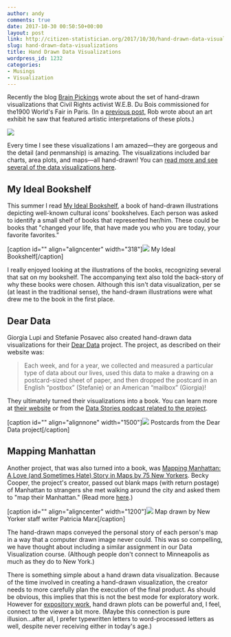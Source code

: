 ```yaml
---
author: andy
comments: true
date: 2017-10-30 00:50:50+00:00
layout: post
link: http://citizen-statistician.org/2017/10/30/hand-drawn-data-visualizations/
slug: hand-drawn-data-visualizations
title: Hand Drawn Data Visualizations
wordpress_id: 1232
categories:
- Musings
- Visualization
---
```


Recently the blog [Brain Pickings](https://www.brainpickings.org/2017/10/09/w-e-b-du-bois-diagrams/) wrote about the set of hand-drawn visualizations that Civil Rights activist W.E.B. Du Bois commissioned for the1900 World's Fair in Paris. (In a [previous post,](http://citizen-statistician.org/2017/02/26/theaster-gates-w-e-b-du-bois-and-statistical-graphics/) Rob wrote about an art exhibit he saw that featured artistic interpretations of these plots.)

![](https://qzprod.files.wordpress.com/2017/02/lead-image.jpg?quality=80&strip=all&w=1600)

Every time I see these visualizations I am amazed—they are gorgeous and the detail (and penmanship) is amazing. The visualizations included bar charts, area plots, and maps—all hand-drawn! You can [read more and see several of the data visualizations here](https://qz.com/906774/w-e-b-du-bois-commissioned-beautiful-hand-drawn-data-visualizations-and-infographics-for-the-paris-world-fair/).


## My Ideal Bookshelf


This summer I read [My Ideal Bookshelf](https://www.goodreads.com/book/show/13528388-my-ideal-bookshelf), a book of hand-drawn illustrations depicting well-known cultural icons' bookshelves. Each person was asked to identify a small shelf of books that represented her/him. These could be books that "changed your life, that have made you who you are today, your favorite favorites."

[caption id="" align="aligncenter" width="318"]![](https://images.gr-assets.com/books/1408743049l/13528388.jpg) My Ideal Bookshelf[/caption]

I really enjoyed looking at the illustrations of the books, recognizing several that sat on my bookshelf. The accompanying text also told the back-story of why these books were chosen. Although this isn't data visualization, per se (at least in the traditional sense), the hand-drawn illustrations were what drew me to the book in the first place.


## Dear Data


Giorgia Lupi and Stefanie Posavec also created hand-drawn data visualizations for their [Dear Data](http://www.dear-data.com/theproject) project. The project, as described on their website was:


<blockquote>Each week, and for a year, we collected and measured a particular type of data about our lives, used this data to make a drawing on a postcard-sized sheet of paper, and then dropped the postcard in an English “postbox” (Stefanie) or an American “mailbox” (Giorgia)!</blockquote>


They ultimately turned their visualizations into a book. You can learn more at [their website](http://www.dear-data.com/theproject) or from the [Data Stories podcast related to the project](http://datastori.es/?s=dear+data).

[caption id="" align="alignnone" width="1500"]![](https://static1.squarespace.com/static/54eec73ee4b0ae0904da0e94/t/579771ba9f7456e1da08976b/1469542868806/?format=1500w) Postcards from the Dear Data project[/caption]


## Mapping Manhattan


Another project, that was also turned into a book, was [Mapping Manhattan: A Love (and Sometimes Hate) Story in Maps by 75 New Yorkers](https://www.goodreads.com/book/show/15842664-mapping-manhattan?from_search=true). Becky Cooper, the project's creator, passed out blank maps (with return postage) of Manhattan to strangers she met walking around the city and asked them to "map their Manhattan." (Read more [here](https://www.brainpickings.org/2013/04/02/mapping-manhattan-becky-cooper/).)

[caption id="" align="aligncenter" width="1200"]![](https://s-i.huffpost.com/gadgets/slideshows/290093/slide_290093_2298218_free.jpg) Map drawn by New Yorker staff writer Patricia Marx[/caption]

The hand-drawn maps conveyed the personal story of each person's map in a way that a computer drawn image never could. This was so compelling, we have thought about including a similar assignment in our Data Visualization course. (Although people don't connect to Minneapolis as much as they do to New York.)

There is something simple about a hand drawn data visualization. Because of the time involved in creating a hand-drawn visualization, the creator needs to more carefully plan the execution of the final product. As should be obvious, this implies that this is not the best mode for exploratory work. However for [expository work](https://simplystatistics.org/2017/10/02/creating-an-expository-graph-for-a-talk/), hand drawn plots can be powerful and, I feel, connect to the viewer a bit more. (Maybe this connection is pure illusion...after all, I prefer typewritten letters to word-processed letters as well, despite never receiving either in today's age.)


